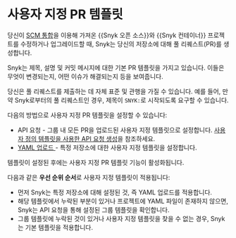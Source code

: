 # 사용자 지정 PR 템플릿

당신이 [SCM 통합](../../../../scm-ide-and-ci-cd-integrations/snyk-scm-integrations/)을 이용해 가져온 {{Snyk 오픈 소스}}와 {{Snyk 컨테이너}} 프로젝트를 수정하거나 업그레이드할 때, Snyk는 당신의 저장소에 대해 풀 리퀘스트(PR)를 생성합니다.&#x20;

Snyk는 제목, 설명 및 커밋 메시지에 대한 기본 PR 템플릿을 가지고 있습니다. 이들은 무엇이 변경되는지, 어떤 이슈가 해결되는지 등을 보여줍니다.

당신은 풀 리퀘스트를 제출하는 데 자체 표준 및 관행을 가질 수 있습니다. 예를 들어, 만약 Snyk로부터의 풀 리퀘스트인 경우, 제목이 `SNYK:`로 시작되도록 요구할 수 있습니다.&#x20;

다음의 방법으로 사용자 지정 PR 템플릿을 설정할 수 있습니다:&#x20;

* API 요청 - 그룹 내 모든 PR을 업로드된 사용자 지정 템플릿으로 설정합니다. [사용자 정의 템플릿을 사용한 API 요청 생성](apply-a-custom-pr-template.md#create-an-api-request-with-a-custom-template)을 참조하세요.
* [YAML 업로드 ](apply-a-custom-pr-template.md#customize-using-a-yaml-pr-template-file)- 특정 저장소에 대한 사용자 지정 템플릿을 설정합니다.

템플릿이 설정된 후에는 사용자 지정 PR 템플릿 기능이 활성화됩니다.

다음과 같은 **우선 순위 순서**로 사용자 지정 템플릿이 적용됩니다:

* 먼저 Snyk는 특정 저장소에 대해 설정된 것, 즉 YAML 업로드를 적용합니다.
* 해당 템플릿에서 누락된 부분이 있거나 프로젝트에 YAML 파일이 존재하지 않으면, Snyk는 API 요청을 통해 설정된 그룹 템플릿을 확인합니다.
* 그룹 템플릿에 누락된 것이 있거나 사용자 지정 템플릿을 찾을 수 없는 경우, Snyk는 기본 템플릿을 적용합니다.&#x20;